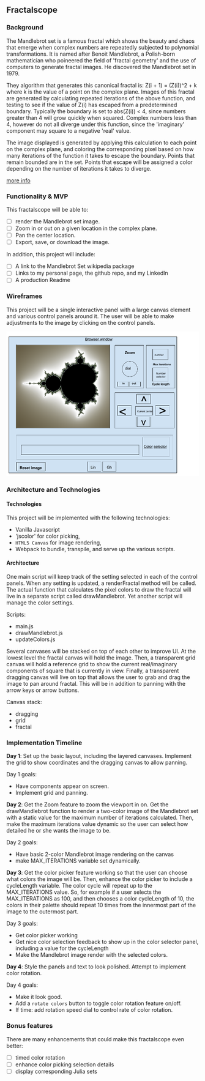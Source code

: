 ## Fractalscope

### Background

The Mandlebrot set is a famous fractal which shows the beauty and chaos
that emerge when complex numbers are repeatedly subjected to polynomial
transformations. It is named after Benoit Mandlebrot, a Polish-born
mathematician who poineered the field of 'fractal geometry' and the use
of computers to generate fractal images. He discovered the Mandlebrot set
in 1979.

They algorithm that generates this canonical fractal is:
  Z(i + 1) = (Z(i))^2 + k
where k is the value of a point on the complex plane. Images of this
fractal are generated by calculating repeated iterations of the above
function, and testing to see if the value of Z(i) has escaped from a
predetermined boundary. Typically the boundary is set to abs(Z(i)) < 4,
since numbers greater than 4 will grow quickly when squared. Complex
numbers less than 4, however do not all diverge under this function,
since the 'imaginary' component may square to a negative 'real' value.

The image displayed is generated by applying this calculation to each
point on the complex plane, and coloring the corresponding pixel based
on how many iterations of the function it takes to escape the boundary.
Points that remain bounded are in the set. Points that escape will be
assigned a color depending on the number of iterations it takes to
diverge.

[more info](https://en.wikipedia.org/wiki/Mandelbrot_set)

### Functionality & MVP  

This fractalscope will be able to:

- [ ] render the Mandlebrot set image.
- [ ] Zoom in or out on a given location in the complex plane.
- [ ] Pan the center location.
- [ ] Export, save, or download the image.

In addition, this project will include:

- [ ] A link to the Mandlebrot Set wikipedia package
- [ ] Links to my personal page, the github repo, and my LinkedIn
- [ ] A production Readme

### Wireframes

This project will be a single interactive panel with a large canvas
element and various control panels around it. The user will be able to
make adjustments to the image by clicking on the control panels.

![wireframes](images/fractalscope_layout_wireframe.png)

### Architecture and Technologies

#### Technologies
This project will be implemented with the following technologies:

- Vanilla Javascript
- 'jscolor' for color picking,
- `HTML5 Canvas` for image rendering,
- Webpack to bundle, transpile, and serve up the various scripts.

#### Architecture
One main script will keep track of the setting selected in each of the
control panels. When any setting is updated, a renderFractal method will
be called. The actual function that calculates the pixel colors to draw
the fractal will live in a separate script called drawMandlebrot. Yet
another script will manage the color settings.

Scripts:
- main.js
- drawMandlebrot.js
- updateColors.js

Several canvases will be stacked on top of each other to improve UI. At
the lowest level the fractal canvas will hold the image. Then, a
transparent grid canvas will hold a reference grid to show the current
real/imaginary components of square that is currently in view. Finally,
a transparent dragging canvas will live on top that allows the user to
grab and drag the image to pan around fractal. This will be in addition
to panning with the arrow keys or arrow buttons.

Canvas stack:
- dragging
- grid
- fractal

### Implementation Timeline

**Day 1**:
Set up the basic layout, including the layered canvases.
Implement the grid to show coordinates and the dragging canvas to allow
panning.

Day 1 goals:
- Have components appear on screen.
- Implement grid and panning.

**Day 2**:
Get the Zoom feature to zoom the viewport in on. Get the drawMandlebrot
function to render a two-color image of the Mandlebrot set with a static
value for the maximum number of iterations calculated. Then, make the
maximum iterations value dynamic so the user can select how detailed
he or she wants the image to be.

Day 2 goals:
- Have basic 2-color Mandlebrot image rendering on the canvas
- make MAX_ITERATIONS variable set dynamically.

**Day 3**:
Get the color picker feature working so that the user can choose what
colors the image will be. Then, enhance the color picker to include a
cycleLength variable. The color cycle will repeat up to the MAX_ITERATIONS
value. So, for example if a user selects the MAX_ITERATIONS as 100, and
then chooses a color cycleLength of 10, the colors in their palette
should repeat 10 times from the innermost part of the image to the
outermost part.

Day 3 goals:
- Get color picker working
- Get nice color selection feedback to show up in the color selector
panel, including a value for the cycleLength
- Make the Mandlebrot image render with the selected colors.

**Day 4**:
Style the panels and text to look polished. Attempt to implement color
rotation.

Day 4 goals:
- Make it look good.
- Add a `rotate colors` button to toggle color rotation feature on/off.
- If time: add rotation speed dial to control rate of color rotation.


### Bonus features

There are many enhancements that could make this fractalscope even
better:

- [ ] timed color rotation
- [ ] enhance color picking selection details
- [ ] display corresponding Julia sets
